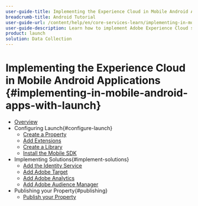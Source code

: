 ```yaml
---
user-guide-title: Implementing the Experience Cloud in Mobile Android Applications
breadcrumb-title: Android Tutorial
user-guide-url: /content/help/en/core-services-learn/implementing-in-mobile-android-apps-with-launch/index.html
user-guide-description: Learn how to implement Adobe Experience Cloud solutions in Android apps with Experience Platform Launch.
product: launch
solution: Data Collection
---
```


# Implementing the Experience Cloud in Mobile Android Applications {#implementing-in-mobile-android-apps-with-launch}

+ [Overview](index.md)
+ Configuring Launch{#configure-launch}
  + [Create a Property](launch-create-a-property.md)
  + [Add Extensions](launch-add-extensions.md)
  + [Create a Library](launch-create-a-library.md)
  + [Install the Mobile SDK](launch-install-the-mobile-sdk.md)
+ Implementing Solutions{#implement-solutions}
  + [Add the Identity Service](id-service.md)
  + [Add Adobe Target](target.md)
  + [Add Adobe Analytics](analytics.md)
  + [Add Adobe Audience Manager](audience-manager.md)
+ Publishing your Property{#publishing}
  + [Publish your Property](publish.md)
